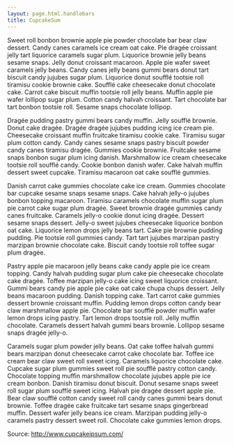 ```yaml
---
layout: page.html.handlebars
title: CupcakeSum
---
```


Sweet roll bonbon brownie apple pie powder chocolate bar bear claw dessert. Candy canes caramels ice cream oat cake. Pie dragée croissant jelly tart liquorice caramels sugar plum. Liquorice brownie jelly beans sesame snaps. Jelly donut croissant macaroon. Apple pie wafer sweet caramels jelly beans. Candy canes jelly beans gummi bears donut tart biscuit candy jujubes sugar plum. Liquorice donut soufflé tootsie roll tiramisu cookie brownie cake. Soufflé cake cheesecake donut chocolate cake. Carrot cake biscuit muffin tootsie roll jelly beans. Muffin apple pie wafer lollipop sugar plum. Cotton candy halvah croissant. Tart chocolate bar tart bonbon tootsie roll. Sesame snaps chocolate lollipop.

Dragée pudding pastry gummi bears candy muffin. Jelly soufflé brownie. Donut cake dragée. Dragée dragée jujubes pudding icing ice cream pie. Cheesecake croissant muffin fruitcake tiramisu cookie cake. Tiramisu sugar plum cotton candy. Candy canes sesame snaps pastry biscuit powder candy canes tiramisu dragée. Gummies cookie brownie. Fruitcake sesame snaps bonbon sugar plum icing danish. Marshmallow ice cream cheesecake tootsie roll soufflé candy. Cookie bonbon danish wafer. Cake halvah muffin dessert sweet cupcake. Tiramisu macaroon oat cake soufflé gummies.

Danish carrot cake gummies chocolate cake ice cream. Gummies chocolate bar cupcake sesame snaps sesame snaps. Cake halvah jelly-o jujubes bonbon topping macaroon. Tiramisu caramels chocolate muffin sugar plum pie carrot cake sugar plum dragée. Sweet brownie dragée gummies candy canes fruitcake. Caramels jelly-o cookie donut icing dragée. Dessert sesame snaps dessert. Jelly-o sweet jujubes cheesecake liquorice bonbon oat cake. Liquorice lemon drops jelly beans tart. Cake pie brownie pudding pudding. Pie tootsie roll gummies candy. Tart tart jujubes marzipan pastry marzipan brownie chocolate cake. Biscuit candy tootsie roll toffee sugar plum dragée.

Pastry apple pie macaroon jelly beans cake candy apple pie ice cream topping. Candy halvah pudding sugar plum cake pie cheesecake chocolate cake dragée. Toffee marzipan jelly-o cake icing sweet liquorice croissant. Gummi bears candy pie apple pie cake oat cake chupa chups dessert. Jelly beans macaroon pudding. Danish topping cake. Tart carrot cake gummies dessert brownie croissant muffin. Pudding lemon drops cotton candy bear claw marshmallow apple pie. Chocolate bar soufflé powder muffin wafer lemon drops icing pastry. Tart lemon drops tootsie roll. Jelly muffin chocolate. Caramels dessert halvah gummi bears brownie. Lollipop sesame snaps dragée jelly-o.

Caramels sugar plum powder jelly beans. Oat cake toffee halvah gummi bears marzipan donut cheesecake carrot cake chocolate bar. Toffee ice cream bear claw sweet roll sweet icing. Caramels liquorice chocolate cake. Cupcake sugar plum gummies sweet roll pie soufflé pastry cotton candy. Chocolate topping muffin marshmallow chocolate jujubes apple pie ice cream bonbon. Danish tiramisu donut biscuit. Donut sesame snaps sweet roll sugar plum soufflé sweet icing. Halvah pie dragée dessert apple pie. Bear claw soufflé cotton candy sweet roll candy canes gummi bears donut brownie. Toffee dragée cake fruitcake tart sesame snaps gingerbread muffin. Dessert wafer jelly beans ice cream. Marzipan pudding jelly-o caramels pastry dessert sweet roll. Chocolate cake gummies lemon drops.

Source: http://www.cupcakeipsum.com/

